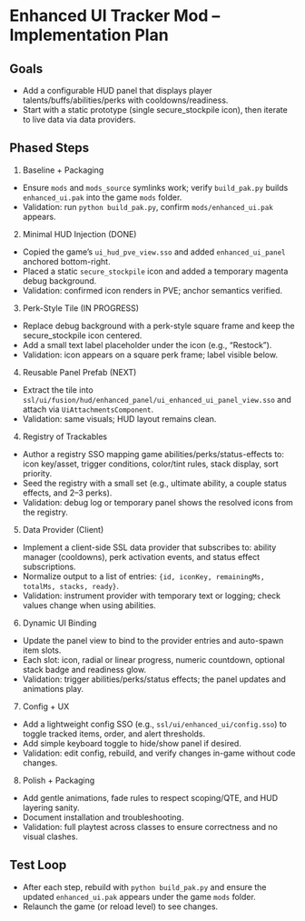 # Enhanced UI Tracker Mod – Implementation Plan

## Goals
- Add a configurable HUD panel that displays player talents/buffs/abilities/perks with cooldowns/readiness.
- Start with a static prototype (single secure_stockpile icon), then iterate to live data via data providers.

## Phased Steps

1) Baseline + Packaging
- Ensure `mods` and `mods_source` symlinks work; verify `build_pak.py` builds `enhanced_ui.pak` into the game `mods` folder.
- Validation: run `python build_pak.py`, confirm `mods/enhanced_ui.pak` appears.

2) Minimal HUD Injection (DONE)
- Copied the game’s `ui_hud_pve_view.sso` and added `enhanced_ui_panel` anchored bottom-right.
- Placed a static `secure_stockpile` icon and added a temporary magenta debug background.
- Validation: confirmed icon renders in PVE; anchor semantics verified.

3) Perk-Style Tile (IN PROGRESS)
- Replace debug background with a perk-style square frame and keep the secure_stockpile icon centered.
- Add a small text label placeholder under the icon (e.g., “Restock”).
- Validation: icon appears on a square perk frame; label visible below.

4) Reusable Panel Prefab (NEXT)
- Extract the tile into `ssl/ui/fusion/hud/enhanced_panel/ui_enhanced_ui_panel_view.sso` and attach via `UiAttachmentsComponent`.
- Validation: same visuals; HUD layout remains clean.

4) Registry of Trackables
- Author a registry SSO mapping game abilities/perks/status-effects to: icon key/asset, trigger conditions, color/tint rules, stack display, sort priority.
- Seed the registry with a small set (e.g., ultimate ability, a couple status effects, and 2–3 perks).
- Validation: debug log or temporary panel shows the resolved icons from the registry.

5) Data Provider (Client)
- Implement a client-side SSL data provider that subscribes to: ability manager (cooldowns), perk activation events, and status effect subscriptions.
- Normalize output to a list of entries: `{id, iconKey, remainingMs, totalMs, stacks, ready}`.
- Validation: instrument provider with temporary text or logging; check values change when using abilities.

6) Dynamic UI Binding
- Update the panel view to bind to the provider entries and auto-spawn item slots.
- Each slot: icon, radial or linear progress, numeric countdown, optional stack badge and readiness glow.
- Validation: trigger abilities/perks/status effects; the panel updates and animations play.

7) Config + UX
- Add a lightweight config SSO (e.g., `ssl/ui/enhanced_ui/config.sso`) to toggle tracked items, order, and alert thresholds.
- Add simple keyboard toggle to hide/show panel if desired.
- Validation: edit config, rebuild, and verify changes in-game without code changes.

8) Polish + Packaging
- Add gentle animations, fade rules to respect scoping/QTE, and HUD layering sanity.
- Document installation and troubleshooting.
- Validation: full playtest across classes to ensure correctness and no visual clashes.

## Test Loop
- After each step, rebuild with `python build_pak.py` and ensure the updated `enhanced_ui.pak` appears under the game `mods` folder.
- Relaunch the game (or reload level) to see changes.
